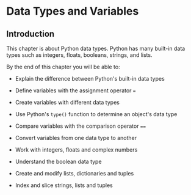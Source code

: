 
# Data Types and Variables
## Introduction
This chapter is about Python data types. Python has many built-in data types such as integers, floats, booleans, strings, and lists. 

By the end of this chapter you will be able to:

 * Explain the difference between Python's built-in data types
 
 * Define variables with the assignment operator ```=```
 
 * Create variables with different data types

 * Use Python's ```type()``` function to determine an object's data type
 
 * Compare variables with the comparison operator ```==```
 
 * Convert variables from one data type to another
 
 * Work with integers, floats and complex numbers
 
 * Understand the boolean data type
 
 * Create and modify lists, dictionaries and tuples
 
 * Index and slice strings, lists and tuples
 

